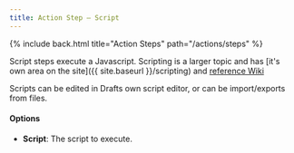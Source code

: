 ```yaml
---
title: Action Step – Script
---
```


{% include back.html title="Action Steps" path="/actions/steps" %}

Script steps execute a Javascript. Scripting is a larger topic and has [it's own area on the site]({{ site.baseurl }}/scripting) and [reference Wiki](http://reference.getdrafts.com/)

Scripts can be edited in Drafts own script editor, or can be import/exports from files.

#### Options

- **Script**: The script to execute.
